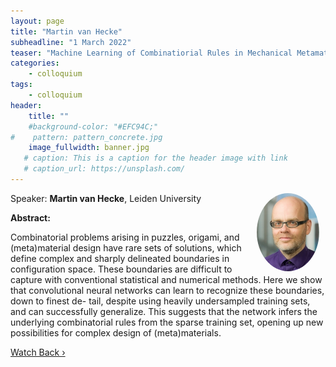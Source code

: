 ```yaml
---
layout: page
title: "Martin van Hecke"
subheadline: "1 March 2022"
teaser: "Machine Learning of Combinatiorial Rules in Mechanical Metamaterials"
categories:
    - colloquium
tags:
    - colloquium
header:
    title: ""
    #background-color: "#EFC94C;"
#    pattern: pattern_concrete.jpg
    image_fullwidth: banner.jpg
   # caption: This is a caption for the header image with link
   # caption_url: https://unsplash.com/
---
```



 <img src="../../members/MartinVanHecke.jpeg"
     alt="MartinVanHecke"
     width="100"
     style="float: right; margin-right: 10px; border-radius:50%;" />

Speaker: **Martin van Hecke**, Leiden University 

**Abstract:** <br/>

Combinatorial problems arising in puzzles, origami, and (meta)material design have rare sets of
solutions, which define complex and sharply delineated boundaries in configuration space. These
boundaries are difficult to capture with conventional statistical and numerical methods. Here we
show that convolutional neural networks can learn to recognize these boundaries, down to finest de-
tail, despite using heavily undersampled training sets, and can successfully generalize. This suggests
that the network infers the underlying combinatorial rules from the sparse training set, opening up
new possibilities for complex design of (meta)materials.

<a class="radius button small" href="https://drive.google.com/file/d/1PryMUuxAw09Flpfa9J0Z7m4cQexa3Q5G/view?usp=sharing">Watch Back ›</a>


[1]: https://bereau.group/
[2]: /blog/
[9]: /contact/
[3]:https://github.com/undark-lab/swyft
[4]:https://arxiv.org/abs/2011.13951
[5]:http://www.mathben.com/
[6]:https://pubs.acs.org/doi/10.1021/acs.jctc.0c00981
[7]:https://github.com/Ensing-Laboratory/FABULOUS
[8]:www.evozyne.com
